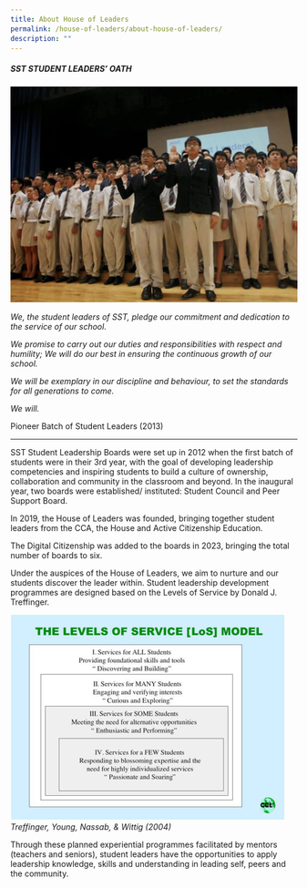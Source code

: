 ```yaml
---
title: About House of Leaders
permalink: /house-of-leaders/about-house-of-leaders/
description: ""
---
```

##### SST STUDENT LEADERS’ OATH

![](/images/House%20of%20Leaders/house%20of%20leader%2001.png)

*We, the student leaders of SST,
pledge our commitment and dedication to the service of our school.*

*We promise to carry out our duties and responsibilities with respect and humility;
We will do our best in ensuring the continuous growth of our school.*

*We will be exemplary in our discipline and behaviour,
to set the standards for all generations to come.*

*We will.*

Pioneer Batch of Student Leaders (2013)

***

SST Student Leadership Boards were set up in 2012 when the first batch of students were in their 3rd year, with the goal of developing leadership competencies and inspiring students to build a culture of ownership, collaboration and community in the classroom and beyond. In the inaugural year, two boards were established/ instituted: Student Council and Peer Support Board. 

In 2019, the House of Leaders was founded, bringing together student leaders from the CCA, the House and Active Citizenship Education.

The Digital Citizenship was added to the boards in 2023, bringing the total number of boards to six.

Under the auspices of the House of Leaders, we aim to nurture and our students discover the leader within. Student leadership development programmes are designed based on the Levels of Service by Donald J. Treffinger.


![](/images/House%20of%20Leaders/house%20of%20leader%2002.png)
*Treffinger, Young, Nassab, & Wittig (2004)*


Through these planned experiential programmes facilitated by mentors (teachers and seniors), student leaders have the opportunities to apply leadership knowledge, skills and understanding in leading self, peers and the community.